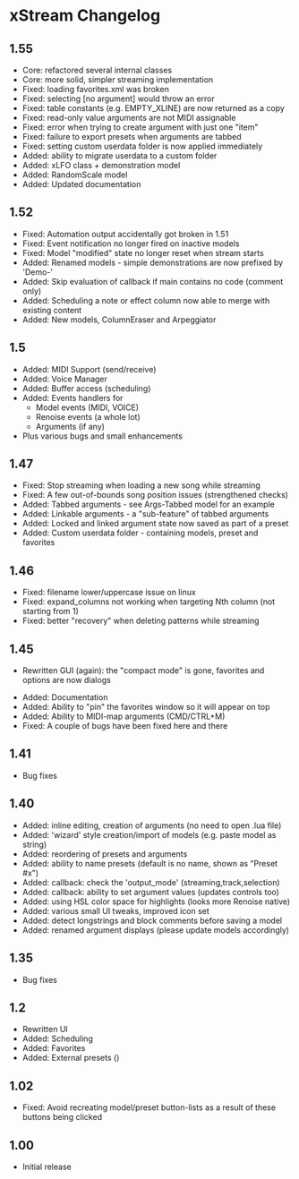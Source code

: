 # xStream Changelog

## 1.55
- Core: refactored several internal classes
- Core: more solid, simpler streaming implementation
- Fixed: loading favorites.xml was broken
- Fixed: selecting [no argument] would throw an error
- Fixed: table constants (e.g. EMPTY_XLINE) are now returned as a copy
- Fixed: read-only value arguments are not MIDI assignable
- Fixed: error when trying to create argument with just one "item"
- Fixed: failure to export presets when arguments are tabbed
- Fixed: setting custom userdata folder is now applied immediately
- Added: ability to migrate userdata to a custom folder
- Added: xLFO class + demonstration model
- Added: RandomScale model 
- Added: Updated documentation 

## 1.52 
- Fixed: Automation output accidentally got broken in 1.51
- Fixed: Event notification no longer fired on inactive models
- Fixed: Model "modified" state no longer reset when stream starts
- Added: Renamed models - simple demonstrations are now prefixed by 'Demo-'
- Added: Skip evaluation of callback if main contains no code (comment only)
- Added: Scheduling a note or effect column now able to merge with existing content
- Added: New models, ColumnEraser and Arpeggiator 

## 1.5
- Added: MIDI Support (send/receive)
- Added: Voice Manager
- Added: Buffer access (scheduling)
- Added: Events handlers for 
  * Model events (MIDI, VOICE)
  * Renoise events (a whole lot)
  * Arguments (if any)
- Plus various bugs and small enhancements

## 1.47
- Fixed: Stop streaming when loading a new song while streaming 
- Fixed: A few out-of-bounds song position issues (strengthened checks)
- Added: Tabbed arguments - see Args-Tabbed model for an example
- Added: Linkable arguments - a "sub-feature" of tabbed arguments
- Added: Locked and linked argument state now saved as part of a preset
- Added: Custom userdata folder - containing models, preset and favorites

## 1.46
- Fixed: filename lower/uppercase issue on linux
- Fixed: expand_columns not working when targeting Nth column (not starting from 1)
- Fixed: better "recovery" when deleting patterns while streaming 

## 1.45
- Rewritten GUI (again): the "compact mode" is gone, favorites and options are now dialogs
* Added: Documentation
* Added: Ability to "pin" the favorites window so it will appear on top
* Added: Ability to MIDI-map arguments (CMD/CTRL+M) 
* Fixed: A couple of bugs have been fixed here and there

## 1.41
- Bug fixes 

## 1.40
- Added: inline editing, creation of arguments (no need to open .lua file)
- Added: 'wizard' style creation/import of models (e.g. paste model as string)
- Added: reordering of presets and arguments
- Added: ability to name presets (default is no name, shown as "Preset #x")
- Added: callback: check the 'output_mode' (streaming,track,selection)
- Added: callback: ability to set argument values (updates controls too)
- Added: using HSL color space for highlights (looks more Renoise native)
- Added: various small UI tweaks, improved icon set
- Added: detect longstrings and block comments before saving a model
- Added: renamed argument displays (please update models accordingly)
  
## 1.35
- Bug fixes

## 1.2
- Rewritten UI
- Added: Scheduling 
- Added: Favorites
- Added: External presets ()

## 1.02
- Fixed: Avoid recreating model/preset button-lists as a result of these buttons being clicked

## 1.00
- Initial release

